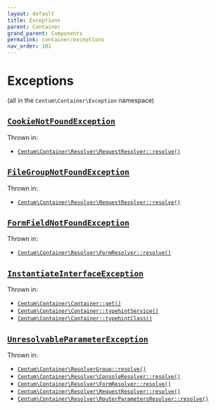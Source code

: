 ```yaml
---
layout: default
title: Exceptions
parent: Container
grand_parent: Components
permalink: container/exceptions
nav_order: 101
---
```




# Exceptions

(all in the `Centum\Container\Exception` namespace)



## [`CookieNotFoundException`](https://github.com/SidRoberts/centum/blob/development/src/Container/Exception/CookieNotFoundException.php)

Thrown in:

- [`Centum\Container\Resolver\RequestResolver::resolve()`](https://github.com/SidRoberts/centum/blob/development/src/Container/Resolver/RequestResolver.php#L32)



## [`FileGroupNotFoundException`](https://github.com/SidRoberts/centum/blob/development/src/Container/Exception/FileGroupNotFoundException.php)

Thrown in:

- [`Centum\Container\Resolver\RequestResolver::resolve()`](https://github.com/SidRoberts/centum/blob/development/src/Container/Resolver/RequestResolver.php#L32)



## [`FormFieldNotFoundException`](https://github.com/SidRoberts/centum/blob/development/src/Container/Exception/FormFieldNotFoundException.php)

Thrown in:

- [`Centum\Container\Resolver\FormResolver::resolve()`](https://github.com/SidRoberts/centum/blob/development/src/Container/Resolver/FormResolver.php#L25)



## [`InstantiateInterfaceException`](https://github.com/SidRoberts/centum/blob/development/src/Container/Exception/InstantiateInterfaceException.php)

Thrown in:

- [`Centum\Container\Container::get()`](https://github.com/SidRoberts/centum/blob/development/src/Container/Container.php#L76)
- [`Centum\Container\Container::typehintService()`](https://github.com/SidRoberts/centum/blob/development/src/Container/Container.php#L95)
- [`Centum\Container\Container::typehintClass()`](https://github.com/SidRoberts/centum/blob/development/src/Container/Container.php#L113)



## [`UnresolvableParameterException`](https://github.com/SidRoberts/centum/blob/development/src/Container/Exception/UnresolvableParameterException.php)

Thrown in:

- [`Centum\Container\ResolverGroup::resolve()`](https://github.com/SidRoberts/centum/blob/development/src/Container/ResolverGroup.php#L43)
- [`Centum\Container\Resolver\ConsoleResolver::resolve()`](https://github.com/SidRoberts/centum/blob/development/src/Container/Resolver/ConsoleResolver.php#L23)
- [`Centum\Container\Resolver\FormResolver::resolve()`](https://github.com/SidRoberts/centum/blob/development/src/Container/Resolver/FormResolver.php#L25)
- [`Centum\Container\Resolver\RequestResolver::resolve()`](https://github.com/SidRoberts/centum/blob/development/src/Container/Resolver/RequestResolver.php#L32)
- [`Centum\Container\Resolver\RouterParametersResolver::resolve()`](https://github.com/SidRoberts/centum/blob/development/src/Container/Resolver/RouterParametersResolver.php#L24)
